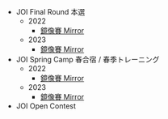 -   JOI Final Round 本選
    -   2022
        -   [鏡像賽 Mirror](https://sorahisa-rank.github.io/oi-joi/final/2022/ranking/)
    -   2023
        -   [鏡像賽 Mirror](https://sorahisa-rank.github.io/oi-joi/final/2023/ranking/)
-   JOI Spring Camp 春合宿 / 春季トレーニング
    -   2022
        -   [鏡像賽 Mirror](https://sorahisa-rank.github.io/oi-joi/spring-camp/2022/ranking/)
    -   2023
        -   [鏡像賽 Mirror](https://sorahisa-rank.github.io/oi-joi/spring-camp/2023/ranking/)
-   JOI Open Contest